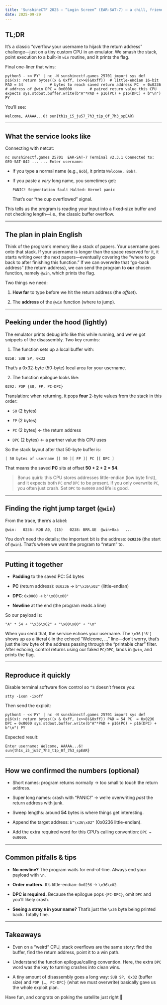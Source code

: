 ```yaml
---
title: 'SunshineCTF 2025 – “Login Screen” (EAR-SAT-7) — a chill, friendly write-up'
date: 2025-09-29
---
```

## TL;DR

It’s a classic “overflow your username to hijack the return address” challenge—just on a tiny custom CPU in an emulator. We smash the stack, point execution to a built-in `win` routine, and it prints the flag.

Final one-liner that wins:

`python3 - <<'PY' | nc -N sunshinectf.games 25701 import sys def p16(x): return bytes((x & 0xff, (x>>8)&0xff))  # little-endian 16-bit PAD = 54            # bytes to reach saved return address PC  = 0x0236        # address of @win DPC = 0x0000        # paired return value this CPU expects sys.stdout.buffer.write(b"A"*PAD + p16(PC) + p16(DPC) + b"\n") PY`

You’ll see:

`Welcome, AAAAA...6! sun{th1s_i5_ju57_7h3_t1p_0f_7h3_spEAR}`

---

## What the service looks like

Connecting with netcat:

`nc sunshinectf.games 25701  EAR-SAT-7 Terminal v2.3.1 Connected to: GEO-SAT-042 ... ... Enter username:`

- If you type a normal name (e.g., `Bob`), it prints `Welcome, Bob!`.
    
- If you paste a _very_ long name, you sometimes get:
    
    `PANIC! Segmentation fault Halted: Kernel panic`
    
    That’s our “the cup overflowed” signal.
    

This tells us the program is reading your input into a fixed-size buffer and not checking length—i.e., the classic buffer overflow.

---

## The plan in plain English

Think of the program’s memory like a stack of papers. Your username goes onto that stack. If your username is longer than the space reserved for it, it starts writing over the next papers—eventually covering the “where to go back to after finishing this function.” If we can overwrite that “go-back address” (the return address), we can send the program to **our** chosen function, namely `@win`, which prints the flag.

Two things we need:

1. **How far** to type before we hit the return address (the _offset_).
    
2. The **address** of the `@win` function (where to jump).
    

---

## Peeking under the hood (lightly)

The emulator prints debug info like this while running, and we’ve got snippets of the disassembly. Two key crumbs:

1. The function sets up a local buffer with:
    

`025B: SUB SP, 0x32`

That’s a 0x32-byte (50-byte) local area for your username.

2. The function epilogue looks like:
    

`0292: POP {S0, FP, PC-DPC}`

Translation: when returning, it pops **four** 2-byte values from the stack in this order:

- `S0` (2 bytes)
    
- `FP` (2 bytes)
    
- `PC` (2 bytes) ← the return address
    
- `DPC` (2 bytes) ← a partner value this CPU uses
    

So the stack layout after that 50-byte buffer is:

`[ 50 bytes of username ][ S0 ][ FP ][ PC ][ DPC ]`

That means the saved **PC** sits at offset **50 + 2 + 2 = 54**.

> Bonus quirk: this CPU stores addresses little-endian (low byte first), and it expects both `PC` _and_ `DPC` to be present. If you only overwrite `PC`, you often just crash. Set `DPC` to `0x0000` and life is good.

---

## Finding the right jump target (`@win`)

From the trace, there’s a label:

`@win:   0236: RDB A0, (15)   0238: BRR.GE  @win+0xa   ...`

You don’t need the details; the important bit is the address: **`0x0236`** (the start of `@win`). That’s where we want the program to “return” to.

---

## Putting it together

- **Padding** to the saved PC: 54 bytes
    
- **PC** (return address): `0x0236` → `b"\x36\x02"` (little-endian)
    
- **DPC**: `0x0000` → `b"\x00\x00"`
    
- **Newline** at the end (the program reads a line)
    

So our payload is:

`"A" * 54 + "\x36\x02" + "\x00\x00" + "\n"`

When you send that, the service echoes your username. The `\x36` (`'6'`) shows up as a literal `6` in the echoed “Welcome, …” line—don’t worry, that’s just the low byte of the address passing through the “printable char” filter. After echoing, control returns using our faked `PC/DPC`, lands in `@win`, and prints the flag.

---

## Reproduce it quickly

Disable terminal software flow control so `^S` doesn’t freeze you:

`stty -ixon -ixoff`

Then send the exploit:

`python3 - <<'PY' | nc -N sunshinectf.games 25701 import sys def p16(x): return bytes((x & 0xff, (x>>8)&0xff)) PAD = 54 PC  = 0x0236 DPC = 0x0000 sys.stdout.buffer.write(b"A"*PAD + p16(PC) + p16(DPC) + b"\n") PY`

Expected result:

`Enter username: Welcome, AAAAA...6! sun{th1s_i5_ju57_7h3_t1p_0f_7h3_spEAR}`

---

## How we confirmed the numbers (optional)

- Short names: program returns normally → too small to touch the return address.
    
- Super long names: crash with “PANIC!” → we’re overwriting _past_ the return address with junk.
    
- Sweep lengths: around **54** bytes is where things get interesting.
    
- Append the target address: `b"\x36\x02"` (0x0236 little-endian).
    
- Add the extra required word for this CPU’s calling convention: `DPC = 0x0000`.
    

---

## Common pitfalls & tips

- **No newline?** The program waits for end-of-line. Always end your payload with `\n`.
    
- **Order matters.** It’s little-endian: `0x0236` → `\x36\x02`.
    
- **DPC is required.** Because the epilogue pops `{PC-DPC}`, omit `DPC` and you’ll likely crash.
    
- **Seeing a stray `6` in your name?** That’s just the `\x36` byte being printed back. Totally fine.
    

---

## Takeaways

- Even on a “weird” CPU, stack overflows are the same story: find the buffer, find the return address, point it to a win path.
    
- Understand the function epilogue/calling convention. Here, the extra `DPC` word was the key to turning crashes into clean wins.
    
- A tiny amount of disassembly goes a long way: `SUB SP, 0x32` (buffer size) and `POP {…, PC-DPC}` (what we must overwrite) basically gave us the whole exploit plan.
    

Have fun, and congrats on poking the satellite just right 🚀
